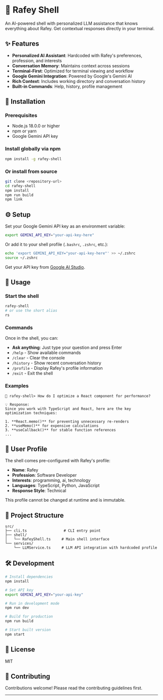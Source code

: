 # 🧠 Rafey Shell

An AI-powered shell with personalized LLM assistance that knows everything about Rafey. Get contextual responses directly in your terminal.

## ✨ Features

- **Personalized AI Assistant**: Hardcoded with Rafey's preferences, profession, and interests
- **Conversation Memory**: Maintains context across sessions
- **Terminal-First**: Optimized for terminal viewing and workflow
- **Google Gemini Integration**: Powered by Google's Gemini AI
- **Rich Context**: Includes working directory and conversation history
- **Built-in Commands**: Help, history, profile management

## 🚀 Installation

### Prerequisites
- Node.js 18.0.0 or higher
- npm or yarn
- Google Gemini API key

### Install globally via npm

```bash
npm install -g rafey-shell
```

### Or install from source

```bash
git clone <repository-url>
cd rafey-shell
npm install
npm run build
npm link
```

## ⚙️ Setup

Set your Google Gemini API key as an environment variable:

```bash
export GEMINI_API_KEY="your-api-key-here"
```

Or add it to your shell profile (`.bashrc`, `.zshrc`, etc.):

```bash
echo 'export GEMINI_API_KEY="your-api-key-here"' >> ~/.zshrc
source ~/.zshrc
```

Get your API key from [Google AI Studio](https://makersuite.google.com/app/apikey).

## 🎯 Usage

### Start the shell

```bash
rafey-shell
# or use the short alias
rs
```

### Commands

Once in the shell, you can:

- **Ask anything**: Just type your question and press Enter
- `/help` - Show available commands
- `/clear` - Clear the console
- `/history` - Show recent conversation history
- `/profile` - Display Rafey's profile information
- `/exit` - Exit the shell

### Examples

```
🧠 rafey-shell> How do I optimize a React component for performance?

💡 Response:
Since you work with TypeScript and React, here are the key optimization techniques:

1. **React.memo()** for preventing unnecessary re-renders
2. **useMemo()** for expensive calculations
3. **useCallback()** for stable function references
...
```

## 👤 User Profile

The shell comes pre-configured with Rafey's profile:
- **Name**: Rafey  
- **Profession**: Software Developer
- **Interests**: programming, ai, technology
- **Languages**: TypeScript, Python, JavaScript
- **Response Style**: Technical

This profile cannot be changed at runtime and is immutable.

## 📁 Project Structure

```
src/
├── cli.ts                 # CLI entry point
├── shell/
│   └── RafeyShell.ts     # Main shell interface
└── services/
    └── LLMService.ts     # LLM API integration with hardcoded profile
```

## 🛠️ Development

```bash
# Install dependencies
npm install

# Set API key
export GEMINI_API_KEY="your-api-key"

# Run in development mode
npm run dev

# Build for production
npm run build

# Start built version
npm start
```

## 📝 License

MIT

## 🤝 Contributing

Contributions welcome! Please read the contributing guidelines first.

---
